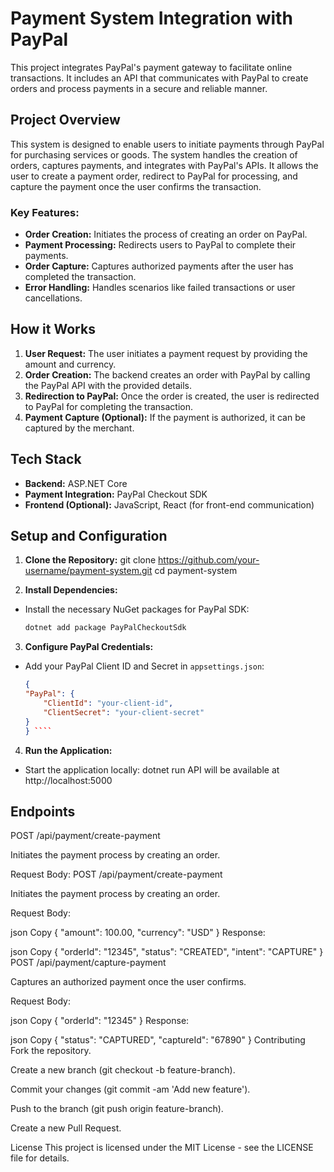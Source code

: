 # Payment System Integration with PayPal

This project integrates PayPal's payment gateway to facilitate online transactions. It includes an API that communicates with PayPal to create orders and process payments in a secure and reliable manner.

## Project Overview

This system is designed to enable users to initiate payments through PayPal for purchasing services or goods. The system handles the creation of orders, captures payments, and integrates with PayPal's APIs. It allows the user to create a payment order, redirect to PayPal for processing, and capture the payment once the user confirms the transaction.

### Key Features:
- **Order Creation:** Initiates the process of creating an order on PayPal.
- **Payment Processing:** Redirects users to PayPal to complete their payments.
- **Order Capture:** Captures authorized payments after the user has completed the transaction.
- **Error Handling:** Handles scenarios like failed transactions or user cancellations.

## How it Works

1. **User Request:** The user initiates a payment request by providing the amount and currency.
2. **Order Creation:** The backend creates an order with PayPal by calling the PayPal API with the provided details.
3. **Redirection to PayPal:** Once the order is created, the user is redirected to PayPal for completing the transaction.
4. **Payment Capture (Optional):** If the payment is authorized, it can be captured by the merchant.

## Tech Stack

- **Backend:** ASP.NET Core
- **Payment Integration:** PayPal Checkout SDK
- **Frontend (Optional):** JavaScript, React (for front-end communication)


## Setup and Configuration

1. **Clone the Repository:**
git clone https://github.com/your-username/payment-system.git cd payment-system

2. **Install Dependencies:**
- Install the necessary NuGet packages for PayPal SDK:
  ```bash
  dotnet add package PayPalCheckoutSdk
  ```

3. **Configure PayPal Credentials:**
- Add your PayPal Client ID and Secret in `appsettings.json`:
    ```json
    {
    "PayPal": {
        "ClientId": "your-client-id",
        "ClientSecret": "your-client-secret"
    }
    } ````

4. **Run the Application:**
- Start the application locally: dotnet run
API will be available at http://localhost:5000


## Endpoints
POST /api/payment/create-payment

Initiates the payment process by creating an order.

Request Body:
POST /api/payment/create-payment

Initiates the payment process by creating an order.

Request Body:

json
Copy
{
  "amount": 100.00,
  "currency": "USD"
}
Response:

json
Copy
{
  "orderId": "12345",
  "status": "CREATED",
  "intent": "CAPTURE"
}
POST /api/payment/capture-payment

Captures an authorized payment once the user confirms.

Request Body:

json
Copy
{
  "orderId": "12345"
}
Response:

json
Copy
{
  "status": "CAPTURED",
  "captureId": "67890"
}
Contributing
Fork the repository.

Create a new branch (git checkout -b feature-branch).

Commit your changes (git commit -am 'Add new feature').

Push to the branch (git push origin feature-branch).

Create a new Pull Request.

License
This project is licensed under the MIT License - see the LICENSE file for details.